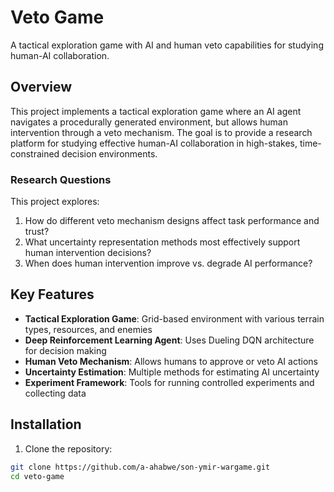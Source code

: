 # Veto Game

A tactical exploration game with AI and human veto capabilities for studying human-AI collaboration.

## Overview

This project implements a tactical exploration game where an AI agent navigates a procedurally generated environment, but allows human intervention through a veto mechanism. The goal is to provide a research platform for studying effective human-AI collaboration in high-stakes, time-constrained decision environments.

### Research Questions

This project explores:
1. How do different veto mechanism designs affect task performance and trust?
2. What uncertainty representation methods most effectively support human intervention decisions?
3. When does human intervention improve vs. degrade AI performance?

## Key Features

- **Tactical Exploration Game**: Grid-based environment with various terrain types, resources, and enemies
- **Deep Reinforcement Learning Agent**: Uses Dueling DQN architecture for decision making
- **Human Veto Mechanism**: Allows humans to approve or veto AI actions
- **Uncertainty Estimation**: Multiple methods for estimating AI uncertainty
- **Experiment Framework**: Tools for running controlled experiments and collecting data

## Installation

1. Clone the repository:
```bash
git clone https://github.com/a-ahabwe/son-ymir-wargame.git
cd veto-game
